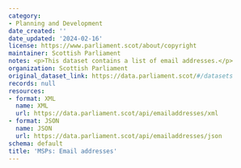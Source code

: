 ```yaml
---
category:
- Planning and Development
date_created: ''
date_updated: '2024-02-16'
license: https://www.parliament.scot/about/copyright
maintainer: Scottish Parliament
notes: <p>This dataset contains a list of email addresses.</p>
organization: Scottish Parliament
original_dataset_link: https://data.parliament.scot/#/datasets
records: null
resources:
- format: XML
  name: XML
  url: https://data.parliament.scot/api/emailaddresses/xml
- format: JSON
  name: JSON
  url: https://data.parliament.scot/api/emailaddresses/json
schema: default
title: 'MSPs: Email addresses'
---
```

